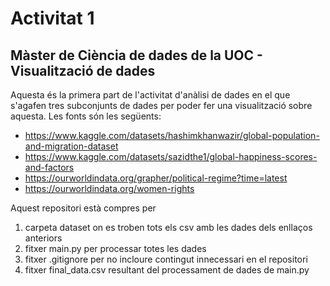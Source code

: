 # Activitat 1

## Màster de Ciència de dades de la UOC - Visualització de dades

Aquesta és la primera part de l'activitat d'anàlisi de dades en el que s'agafen tres subconjunts de dades per poder fer una visualització sobre aquesta.
Les fonts són les següents:
* https://www.kaggle.com/datasets/hashimkhanwazir/global-population-and-migration-dataset
* https://www.kaggle.com/datasets/sazidthe1/global-happiness-scores-and-factors
* https://ourworldindata.org/grapher/political-regime?time=latest
* https://ourworldindata.org/women-rights

Aquest repositori està compres per 
1. carpeta dataset on es troben tots els csv amb les dades dels enllaços anteriors
2. fitxer main.py per processar totes les dades
3. fitxer .gitignore per no incloure contingut innecessari en el repositori
4. fitxer final_data.csv resultant del processament de dades de main.py